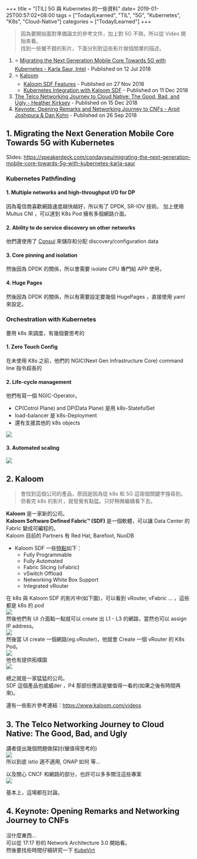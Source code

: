 +++
title = "[TIL] 5G 與 Kubernetes 的一些資料"
date= 2019-01-25T00:57:02+08:00
tags = ["TodayILearned", "TIL", "5G", "Kubernetes", "K8s", "Cloud-Native"]
categories = ["TodayILearned"]
+++

> 因為要開始面對準備論文的參考文件，加上對 5G 不熟，所以從 Video 開始來看。  
> 找到一些蠻不錯的影片，下面分別對這些影片做個間單的描述。

1. ⭐ [Migrating the Next Generation Mobile Core Towards 5G with Kubernetes - Karla Saur, Intel](https://youtu.be/uf7GuK-dZb0) - Published on 12 Jul 2018
2. ⭐ [Kaloom](https://www.kaloom.com/)
    - [Kaloom SDF Features](https://youtu.be/8Zf6QN_9QSE) - Published on 27 Nov 2018
    - [Kubernetes Integration with Kaloom SDF](https://youtu.be/lyzZ8aJ3bhQ) - Published on 11 Dec 2018
3. [The Telco Networking Journey to Cloud Native: The Good, Bad, and Ugly - Heather Kirksey](https://youtu.be/BkH83WuO2KQ) - Published on 15 Dec 2018
4. [Keynote: Opening Remarks and Networking Journey to CNFs - Arpit Joshipura & Dan Kohn](https://youtu.be/l6MkKnvkyro) - Published on 26 Sep 2018

## 1. Migrating the Next Generation Mobile Core Towards 5G with Kubernetes

Slides: https://speakerdeck.com/condayseu/migrating-the-next-generation-mobile-core-towards-5g-with-kubernetes-karla-saur  


### Kubernetes Pathfinding
#### 1. Multiple networks and high-throughput I/O for DP

因為電信商喜歡網路速度越快越好，所以有了 DPDK, SR-IOV 技術。
加上使用 Multus CNI ，可以達到 K8s Pod 擁有多個網路介面。

#### 2. Ability to do service discovery on other networks

他們還使用了 [Consul](https://www.consul.io/) 來儲存和分配 discovery/configuration data

#### 3. Core pinning and isolation

然後因為 DPDK 的關係，所以會需要 isolate CPU 專門給 APP 使用，

#### 4. Huge Pages

然後因為 DPDK 的關係，所以有需要設定要幾個 HugePages ，直接使用 yaml 來設定。

### Orchestration with Kubernetes

要用 k8s 來調度，有幾個要思考的

#### 1. Zero Touch Config

在未使用 K8s 之前，他們的 NGIC(Next Gen Infrastructure Core) command line 指令超長的

#### 2. Life-cycle management

他們有寫一個 NGIC-Operator。  

- CP(Cotrol Plane) and DP(Data Plane) 是用 k8s-StatefulSet
- load-balancer 是 k8s-Deployment
- 還有支援其他的 k8s objects

![](https://i.imgur.com/P534VL9.png)

#### 3. Automated scaling

![](https://i.imgur.com/XpXvzja.png)


## 2. Kaloom

> 會找到這個公司的產品，原因是因為從 k8s 和 5G 這兩個關鍵字搜尋到。但看完 k8s 的影片，就發覺有點猛。只好稍微繼續看下去。  

**Kaloom** 是一家新的公司。  
**Kaloom Software Defined Fabric™ (SDF)** 是一個軟體，可以讓 Data Center 的 Fabric 變成可編程的。  
Kaloom 目前的 Partners 有 Red Hat, Barefoot, NuoDB  

- Kaloom SDF 一些[特點](https://www.kaloom.com/products)如下：
    - Fully Programmable
    - Fully Automated
    - Fabric Slicing (vFabric)
    - vSwitch Offload
    - Networking White Box Support
    - Integrated vRouter

在 k8s 與 Kaloom SDF 的影片中(如下圖)，可以看到 vRouter, vFabric ... ，這些都是 k8s 的 pod  
![](https://i.imgur.com/LtgJ43N.png)  
然後他們有 UI 介面點一點就可以 create 出 L1 - L3 的網路，當然也可以 assign IP address。  
![](https://i.imgur.com/7eDyJdh.png)  
然後當 UI create 一個網路(eg.vRouter)，他就會 Create 一個 vRouter 的 K8s Pod。  
![](https://i.imgur.com/oFQK6dB.png)  
他也有提供拓樸圖  
![](https://i.imgur.com/bLAoB0i.png)  
  
總之就是一家猛猛的公司。  
SDF 這個產品也威威der ，P4 那部份應該是蠻值得一看的(如果之後有時間再來)。  
  
還有一些影片參考連結：https://www.kaloom.com/videos  
  
## 3. The Telco Networking Journey to Cloud Native: The Good, Bad, and Ugly

講者提出幾個問題做探討(蠻值得思考的)  
![](https://i.imgur.com/BuZ95hr.png)  
所以到底 istio 適不適用, ONAP 如何 等...  

以及關心 CNCF 和網路的部分，也許可以多多關注這些專案  
![](https://i.imgur.com/J1QuT9G.png)  

基本上，這場都在討論。  

## 4. Keynote: Opening Remarks and Networking Journey to CNFs

沒什麼東西...   
可以從 17:17 秒的 Network Architecture 3.0 開始看。  
然後要找些時間仔細研究一下 [KubeVirt](https://github.com/kubevirt/kubevirt)  

